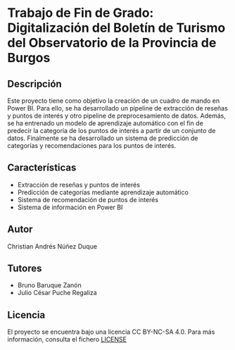 # Trabajo de Fin de Grado: Digitalización del Boletín de Turismo del Observatorio de la Provincia de Burgos

## Descripción
Este proyecto tiene como objetivo la creación de un cuadro de mando en Power BI. Para ello, se ha desarrollado un pipeline de extracción de reseñas y puntos de interés y otro pipeline de preprocesamiento de datos. Además, se ha entrenado un modelo de aprendizaje automático con el fin de predecir la categoría de los puntos de interés a partir de un conjunto de datos. Finalmente se ha desarrollado un sistema de predicción de categorías y recomendaciones para los puntos de interés.

## Características
 - Extracción de reseñas y puntos de interés
 - Predicción de categorías mediante aprendizaje automático
 - Sistema de recomendación de puntos de interés
 - Sistema de información en Power BI

## Autor
  Christian Andrés Núñez Duque

## Tutores
 - Bruno Baruque Zanón
 - Julio César Puche Regaliza

## Licencia
El proyecto se encuentra bajo una licencia CC BY-NC-SA 4.0. Para más información, consulta el fichero [LICENSE](https://github.com/cnunez1/TFG-DigitalizacionBoletinTurismo/blob/main/LICENSE)
